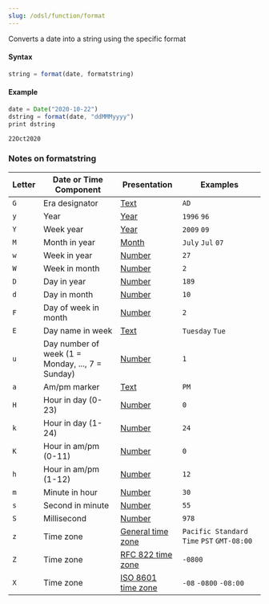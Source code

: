 ```yaml
---
slug: /odsl/function/format
---
```

Converts a date into a string using the specific format

#### Syntax
```js
string = format(date, formatstring)
```
#### Example
```js
date = Date("2020-10-22")
dstring = format(date, "ddMMMyyyy")
print dstring
```
```
22Oct2020
```

### Notes on formatstring

|Letter|Date or Time Component|Presentation|Examples|
|-|-|-|-|
|`G`|Era designator|[Text](https://docs.oracle.com/javase/7/docs/api/java/text/SimpleDateFormat.html#text)|`AD`|
|`y`|Year|[Year](https://docs.oracle.com/javase/7/docs/api/java/text/SimpleDateFormat.html#year)|`1996` `96`|
|`Y`|Week year|[Year](https://docs.oracle.com/javase/7/docs/api/java/text/SimpleDateFormat.html#year)|`2009` `09`|
|`M`|Month in year|[Month](https://docs.oracle.com/javase/7/docs/api/java/text/SimpleDateFormat.html#month)|`July` `Jul` `07`|
|`w`|Week in year|[Number](https://docs.oracle.com/javase/7/docs/api/java/text/SimpleDateFormat.html#number)|`27`|
|`W`|Week in month|[Number](https://docs.oracle.com/javase/7/docs/api/java/text/SimpleDateFormat.html#number)|`2`|
|`D`|Day in year|[Number](https://docs.oracle.com/javase/7/docs/api/java/text/SimpleDateFormat.html#number)|`189`|
|`d`|Day in month|[Number](https://docs.oracle.com/javase/7/docs/api/java/text/SimpleDateFormat.html#number)|`10`|
|`F`|Day of week in month|[Number](https://docs.oracle.com/javase/7/docs/api/java/text/SimpleDateFormat.html#number)|`2`|
|`E`|Day name in week|[Text](https://docs.oracle.com/javase/7/docs/api/java/text/SimpleDateFormat.html#text)|`Tuesday` `Tue`|
|`u`|Day number of week (1 = Monday, ..., 7 = Sunday)|[Number](https://docs.oracle.com/javase/7/docs/api/java/text/SimpleDateFormat.html#number)|`1`|
|`a`|Am/pm marker|[Text](https://docs.oracle.com/javase/7/docs/api/java/text/SimpleDateFormat.html#text)|`PM`|
|`H`|Hour in day (0-23)|[Number](https://docs.oracle.com/javase/7/docs/api/java/text/SimpleDateFormat.html#number)|`0`|
|`k`|Hour in day (1-24)|[Number](https://docs.oracle.com/javase/7/docs/api/java/text/SimpleDateFormat.html#number)|`24`|
|`K`|Hour in am/pm (0-11)|[Number](https://docs.oracle.com/javase/7/docs/api/java/text/SimpleDateFormat.html#number)|`0`|
|`h`|Hour in am/pm (1-12)|[Number](https://docs.oracle.com/javase/7/docs/api/java/text/SimpleDateFormat.html#number)|`12`|
|`m`|Minute in hour|[Number](https://docs.oracle.com/javase/7/docs/api/java/text/SimpleDateFormat.html#number)|`30`|
|`s`|Second in minute|[Number](https://docs.oracle.com/javase/7/docs/api/java/text/SimpleDateFormat.html#number)|`55`|
|`S`|Millisecond|[Number](https://docs.oracle.com/javase/7/docs/api/java/text/SimpleDateFormat.html#number)|`978`|
|`z`|Time zone|[General time zone](https://docs.oracle.com/javase/7/docs/api/java/text/SimpleDateFormat.html#timezone)|`Pacific Standard Time` `PST` `GMT-08:00`|
|`Z`|Time zone|[RFC 822 time zone](https://docs.oracle.com/javase/7/docs/api/java/text/SimpleDateFormat.html#rfc822timezone)|`-0800`|
|`X`|Time zone|[ISO 8601 time zone](https://docs.oracle.com/javase/7/docs/api/java/text/SimpleDateFormat.html#iso8601timezone)|`-08` `-0800` `-08:00`|
